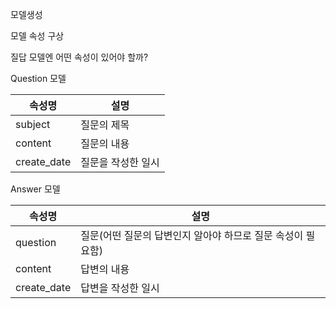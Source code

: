 모델생성



모델 속성 구상

질답 모델엔 어떤 속성이 있어야 할까?



Question 모델

| 속성명      | 설명                                                        |
| ----------- | ----------------------------------------------------------- |
| subject     | 질문의 제목                                                 |
| content     | 질문의 내용                                                 |
| create_date | 질문을 작성한 일시                                          |

Answer 모델

| 속성명 | 설명 |
| ------ | ---- |
|question  | 질문(어떤 질문의 답변인지 알아야 하므로 질문 속성이 필요함) |
| content | 답변의 내용 |
| create_date | 답변을 작성한 일시 |

